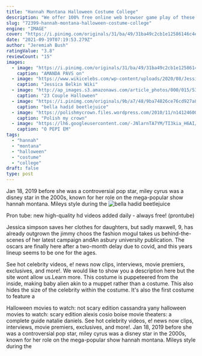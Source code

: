 ```yaml
---
title: "Hannah Montana Halloween Costume College"
description: "We offer 100% free online web browser game play of these classic nintendo nes video games. Click the zoom buttons to make the gameplay larger. Play mobile touch device and iphone compatible"
slug: "72399-hannah-montana-halloween-costume-college"
engine: "IMAGE"
cover: "https://i.pinimg.com/originals/31/ba/49/31ba49c2cb1e12586146c4e914a3dd79.jpg"
date: "2021-09-19T07:19:53.279Z"
author: "Jeremiah Bush"
ratingValue: "3.8"
reviewCount: "15"
images:
  - image: "https://i.pinimg.com/originals/31/ba/49/31ba49c2cb1e12586146c4e914a3dd79.jpg"
    caption: "AMANDA PAVS on"
  - image: "https://www.wikicelebs.com/wp-content/uploads/2020/08/Jessica-Belkin-in-a-Halloween-costume.jpg"
    caption: "Jessica Belkin Wiki"
  - image: "http://ap_images.s3.amazonaws.com/article_photos/000/015/530/Screen_20Shot_202014-10-06_20at_205.37.30_20PM_original.jpg"
    caption: "23 Couple Halloween"
  - image: "https://i.pinimg.com/originals/9b/a7/48/9ba74826ce76cd927a8f93659e172db6.png"
    caption: "bella hadid beetlejuice"
  - image: "https://polishmycrown.files.wordpress.com/2010/11/n1412460064_30018747_3192.jpg"
    caption: "Polish my crown"
  - image: "https://lh6.googleusercontent.com/-JNlarnTA7YM/TI3kia_H6AI/AAAAAAAAGHA/R3b_qat5nI8/s512/Karate%252520Pepi%252520Blumenau%252520SC%252520dandee.com.br%252520%252528261%252529.jpg"
    caption: "O PEPI EM"
tags:
  - "hannah"
  - "montana"
  - "halloween"
  - "costume"
  - "college"
draft: false
type: post
---
```


Jan 18, 2019 before she was a controversial pop star, miley cyrus was a disney star in the 2000s, known for her role on the mega-popular show hannah montana. Mileys style during the
![bella hadid beetlejuice](https://i.pinimg.com/originals/9b/a7/48/9ba74826ce76cd927a8f93659e172db6.png "bella hadid beetlejuice")

Pron tube: new high-quality hd videos added daily - always free! (prontube)
<!--inArticleAds-->

<!--galleryOne-->

Jessica simpson saves her clothes for daughters, but sadly maxwell, 9, has already outgrown the jimmy choos  the fashion mogul takes us behind-the-scenes of her latest campaign andAn asbury university publication. The oscars are finally here after a two-month delay due to covid, and this years lineup seems to be one for the ages.
<!--inArticleAds-->

<!--galleryTwo-->

See hot celebrity videos, e! news now clips, interviews, movie premiers, exclusives, and more!. We would like to show you a description here but the site wont allow us.Learn more. This costume is puppeteered from the inside, making baby alien akin to a muppet rather than a costume. This also hides the size of the celebrity within the costume. It's also the first costume to feature a
<!--galleryThree-->

Halloween movies to watch: not scary edition cassandra yany halloween movies to watch: scary edition alexis cosio boise movie theaters: a complete guide natalie daniels. See hot celebrity videos, e! news now clips, interviews, movie premiers, exclusives, and more!. Jan 18, 2019 before she was a controversial pop star, miley cyrus was a disney star in the 2000s, known for her role on the mega-popular show hannah montana. Mileys style during the